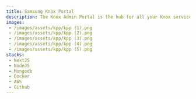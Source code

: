 ```yaml
---
title: Samsung Knox Portal
description: The Knox Admin Portal is the hub for all your Knox services, designed to provide a cohesive user experience. Understanding the benefits of the Knox Admin Portal can help streamline your device management operations and help you manage your resources across services more easily.
images:
 - /images/assets/kpp/kpp (1).png
 - /images/assets/kpp/kpp (2).png
 - /images/assets/kpp/kpp (3).png
 - /images/assets/kpp/kpp (4).png
 - /images/assets/kpp/kpp (5).png
stacks:
 - NextJS
 - NodeJS
 - Mongodb
 - Docker
 - AWS
 - Github
---
```

